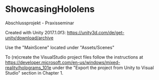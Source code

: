 # ShowcasingHololens
Abschlussprojekt - Praxisseminar

Created with Unity 2017.1.0f3: https://unity3d.com/de/get-unity/download/archive

Use the "MainScene" located under "Assets/Scenes"

To (re)create the VisualStudio project files follow the instructions at https://developer.microsoft.com/en-us/windows/mixed-reality/holograms_101e under the "Export the project from Unity to Visual Studio" section in Chapter 1.
